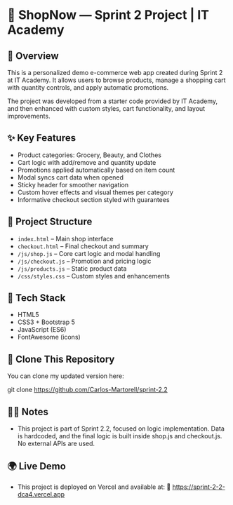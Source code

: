 

# 🛒 ShopNow — Sprint 2 Project | IT Academy

## 📘 Overview
This is a personalized demo e-commerce web app created during Sprint 2 at IT Academy. It allows users to browse products, manage a shopping cart with quantity controls, and apply automatic promotions.

The project was developed from a starter code provided by IT Academy, and then enhanced with custom styles, cart functionality, and layout improvements.

## ✨ Key Features
- Product categories: Grocery, Beauty, and Clothes
- Cart logic with add/remove and quantity update
- Promotions applied automatically based on item count
- Modal syncs cart data when opened
- Sticky header for smoother navigation
- Custom hover effects and visual themes per category
- Informative checkout section styled with guarantees

## 📁 Project Structure
- `index.html` – Main shop interface
- `checkout.html` – Final checkout and summary
- `/js/shop.js` – Core cart logic and modal handling
- `/js/checkout.js` – Promotion and pricing logic
- `/js/products.js` – Static product data
- `/css/styles.css` – Custom styles and enhancements

## 🧪 Tech Stack
- HTML5
- CSS3 + Bootstrap 5
- JavaScript (ES6)
- FontAwesome (icons)

## 🚀 Clone This Repository
You can clone my updated version here:

git clone https://github.com/Carlos-Martorell/sprint-2.2


## 🧑‍🎓 Notes
-   This project is part of Sprint 2.2, focused on logic implementation. Data is hardcoded, and the final logic is built inside shop.js and checkout.js. No external APIs are used.


## 🌍 Live Demo
-   This project is deployed on Vercel and available at:
🔗 https://sprint-2-2-dca4.vercel.app




